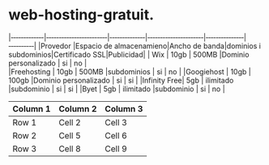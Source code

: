 # web-hosting-gratuit.

|‑‑‑‑‑‑‑‑‑‑‑‑‑|‑‑‑‑‑‑‑‑‑‑‑‑‑‑‑‑‑‑‑‑‑‑‑‑|‑‑‑‑‑‑‑‑‑‑‑‑‑‑|‑‑‑‑‑‑‑‑‑‑‑‑‑‑‑‑‑‑‑‑‑‑|‑‑‑‑‑‑‑‑‑‑‑‑‑‑‑|‑‑‑‑‑‑‑‑‑‑|
|Provedor     |Espacio de almacenamieno|Ancho de banda|dominios i subdominios|Certificado SSL|Publicidad|
| Wix         |       10gb             |    500MB     |Dominio personalizado |       si      |    no    |  
|Freehosting  |       10gb             |    500MB     |subdominios           |       si      |    no    |
|Googiehost   |       10gb             |    100gb     |Dominio personalizado |       si      |    si    |
|Infinity Free|       5gb              |  ilimitado   |subdominio            |       si      |    si    |
|Byet         |       5gb              |  ilimitado   |subdominio            |       si      |    no    |


| Column 1 | Column 2 | Column 3 |
|----------|----------|----------|
| Row 1    | Cell 2   | Cell 3   |
| Row 2    | Cell 5   | Cell 6   |
| Row 3    | Cell 8   | Cell 9   |
